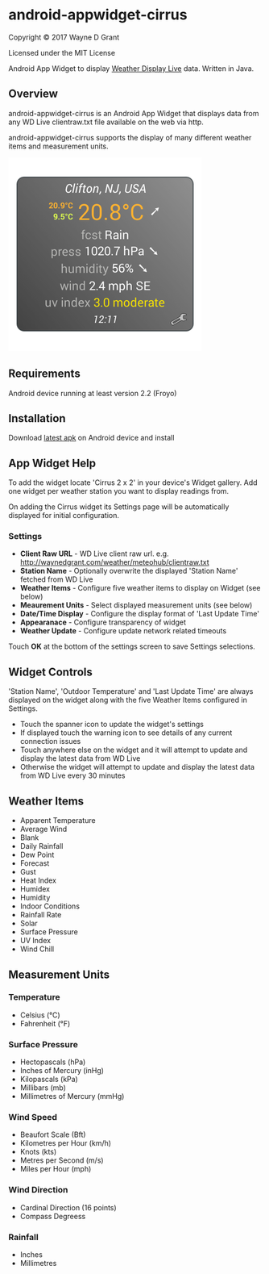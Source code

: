 # android-appwidget-cirrus

Copyright © 2017 Wayne D Grant

Licensed under the MIT License

Android App Widget to display [Weather Display Live](http://www.weather-display.com/wdlive.php) data. Written in Java.

## Overview

android-appwidget-cirrus is an Android App Widget that displays data from any WD Live clientraw.txt file available on the web via http.

android-appwidget-cirrus supports the display of many different weather items and measurement units.

![alt tag](app/src/main/res/drawable-nodpi/preview.png)

## Requirements

Android device running at least version 2.2 (Froyo)

## Installation

Download [latest apk](https://github.com/waynedgrant/android-appwidget-cirrus/releases) on Android device and install

## App Widget Help

To add the widget locate 'Cirrus 2 x 2' in your device's Widget gallery. Add one widget per weather station you want to display readings from.

On adding the Cirrus widget its Settings page will be automatically displayed for initial configuration.

### Settings

* **Client Raw URL** - WD Live client raw url. e.g. http://waynedgrant.com/weather/meteohub/clientraw.txt
* **Station Name** - Optionally overwrite the displayed 'Station Name' fetched from WD Live
* **Weather Items** - Configure five weather items to display on Widget (see below)
* **Meaurement Units** - Select displayed measurement units (see below)
* **Date/Time Display** - Configure the display format of 'Last Update Time'
* **Appearanace** - Configure transparency of widget
* **Weather Update** - Configure update network related timeouts

Touch **OK** at the bottom of the settings screen to save Settings selections.

## Widget Controls

'Station Name', 'Outdoor Temperature' and 'Last Update Time' are always displayed on the widget along with the five Weather Items configured in Settings.

* Touch the spanner icon to update the widget's settings
* If displayed touch the warning icon to see details of any current connection issues
* Touch anywhere else on the widget and it will attempt to update and display the latest data from WD Live
* Otherwise the widget will attempt to update and display the latest data from WD Live every 30 minutes

## Weather Items

* Apparent Temperature
* Average Wind
* Blank
* Daily Rainfall
* Dew Point
* Forecast
* Gust
* Heat Index
* Humidex
* Humidity
* Indoor Conditions
* Rainfall Rate
* Solar
* Surface Pressure
* UV Index
* Wind Chill

## Measurement Units

### Temperature

* Celsius (°C)
* Fahrenheit (°F)

### Surface Pressure

* Hectopascals (hPa)
* Inches of Mercury (inHg)
* Kilopascals (kPa)
* Millibars (mb)
* Millimetres of Mercury (mmHg)

### Wind Speed

* Beaufort Scale (Bft)
* Kilometres per Hour (km/h)
* Knots (kts)
* Metres per Second (m/s)
* Miles per Hour (mph)

### Wind Direction

* Cardinal Direction (16 points)
* Compass Degreess

### Rainfall

* Inches
* Millimetres
